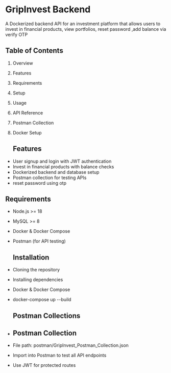 # GripInvest Backend
A Dockerized backend API for an investment platform that allows users to invest in financial products, view portfolios, reset password ,add balance via verify OTP

## Table of Contents
1. Overview
2. Features
3. Requirements
4. Setup
5. Usage
6. API Reference
7. Postman Collection
8. Docker Setup


    ## Features
- User signup and login with JWT authentication
- Invest in financial products with balance checks
- Dockerized backend and database setup
- Postman collection for testing APIs
- reset password using otp

## Requirements
- Node.js >= 18
- MySQL >= 8
- Docker & Docker Compose
- Postman (for API testing)

  ## Installation
- Cloning the repository
- Installing dependencies
- Docker & Docker Compose
- docker-compose up --build

    ## Postman Collections
- ## Postman Collection
- File path: postman/GripInvest_Postman_Collection.json
- Import into Postman to test all API endpoints
- Use JWT for protected routes


